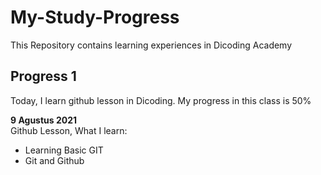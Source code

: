 # My-Study-Progress
This Repository contains learning experiences in Dicoding Academy

## Progress 1 
Today, I learn github lesson in Dicoding. My progress in this class is 50% 

**9 Agustus 2021**  
Github Lesson, What I learn:
 * Learning Basic GIT 
 * Git and Github
